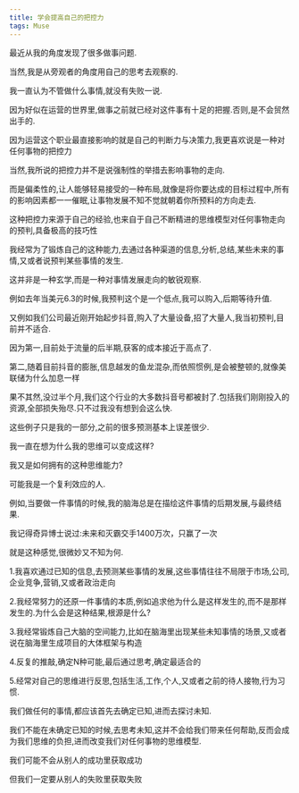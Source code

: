 ```yaml
---
title: 学会提高自己的把控力
tags: Muse
---
```


最近从我的角度发现了很多做事问题.

当然,我是从旁观者的角度用自己的思考去观察的.

我一直认为不管做什么事情,就没有失败一说.

因为好似在运营的世界里,做事之前就已经对这件事有十足的把握.否则,是不会贸然出手的.

因为运营这个职业最直接影响的就是自己的判断力与决策力,我更喜欢说是一种对任何事物的把控力

当然,我所说的把控力并不是说强制性的举措去影响事物的走向.

而是偏柔性的,让人能够轻易接受的一种布局,就像是将你要达成的目标过程中,所有的影响因素都一一催眠,让事物发展不知不觉就朝着你所预料的方向走去.

这种把控力来源于自己的经验,也来自于自己不断精进的思维模型对任何事物走向的预判,具备极高的技巧性

我经常为了锻炼自己的这种能力,去通过各种渠道的信息,分析,总结,某些未来的事情,又或者说预判某些事情的发生.

这并非是一种玄学,而是一种对事情发展走向的敏锐观察.

例如去年当美元6.3的时候,我预判这个是一个低点,我可以购入,后期等待升值.

又例如我们公司最近刚开始起步抖音,购入了大量设备,招了大量人,我当初预判,目前并不适合.

因为第一,目前处于流量的后半期,获客的成本接近于高点了.

第二,随着目前抖音的膨胀,信息越发的鱼龙混杂,而依照惯例,是会被整顿的,就像美联储为什么加息一样

果不其然,没过半个月,我们这个行业的大多数抖音号都被封了.包括我们刚刚投入的资源,全部损失殆尽.只不过我没有想到会这么快.

这些例子只是我的一部分,之前的很多预测基本上误差很少.

我一直在想为什么我的思维可以变成这样?

我又是如何拥有的这种思维能力?

可能我是一个复利效应的人.

例如,当要做一件事情的时候,我的脑海总是在描绘这件事情的后期发展,与最终结果.

我记得奇异博士说过:未来和灭霸交手1400万次，只赢了一次

就是这种感觉,很微妙又不知为何.

1.我喜欢通过已知的信息,去预测某些事情的发展,这些事情往往不局限于市场,公司,企业竞争,营销,又或者政治走向

2.我经常努力的还原一件事情的本质,例如追求他为什么是这样发生的,而不是那样发生的.为什么会是这种结果,根源是什么?

3.我经常锻炼自己大脑的空间能力,比如在脑海里出现某些未知事情的场景,又或者说在脑海里生成项目的大体框架与构造

4.反复的推敲,确定N种可能,最后通过思考,确定最适合的

5.经常对自己的思维进行反思,包括生活,工作,个人,又或者之前的待人接物,行为习惯.



我们做任何的事情,都应该首先去确定已知,进而去探讨未知.

我们不能在未确定已知的时候,去思考未知,这并不会给我们带来任何帮助,反而会成为我们思维的负担,进而改变我们对任何事物的思维模型.


我们可能不会从别人的成功里获取成功

但我们一定要从别人的失败里获取失败
